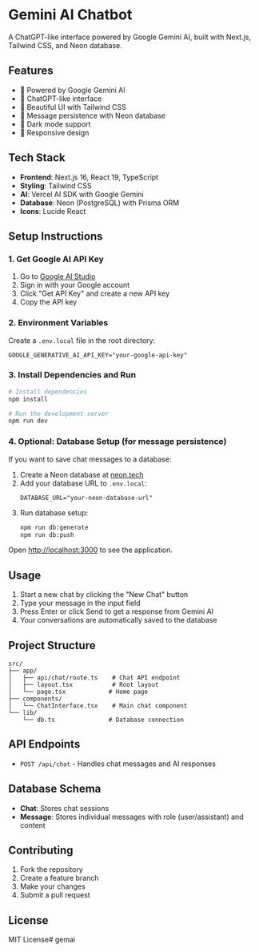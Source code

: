 # Gemini AI Chatbot

A ChatGPT-like interface powered by Google Gemini AI, built with Next.js, Tailwind CSS, and Neon database.

## Features

- 🤖 Powered by Google Gemini AI
- 💬 ChatGPT-like interface
- 🎨 Beautiful UI with Tailwind CSS
- 💾 Message persistence with Neon database
- 🌙 Dark mode support
- 📱 Responsive design

## Tech Stack

- **Frontend**: Next.js 16, React 19, TypeScript
- **Styling**: Tailwind CSS
- **AI**: Vercel AI SDK with Google Gemini
- **Database**: Neon (PostgreSQL) with Prisma ORM
- **Icons**: Lucide React

## Setup Instructions

### 1. Get Google AI API Key

1. Go to [Google AI Studio](https://aistudio.google.com/)
2. Sign in with your Google account
3. Click "Get API Key" and create a new API key
4. Copy the API key

### 2. Environment Variables

Create a `.env.local` file in the root directory:

```env
GOOGLE_GENERATIVE_AI_API_KEY="your-google-api-key"
```

### 3. Install Dependencies and Run

```bash
# Install dependencies
npm install

# Run the development server
npm run dev
```

### 4. Optional: Database Setup (for message persistence)

If you want to save chat messages to a database:

1. Create a Neon database at [neon.tech](https://neon.tech)
2. Add your database URL to `.env.local`:
   ```env
   DATABASE_URL="your-neon-database-url"
   ```
3. Run database setup:
   ```bash
   npm run db:generate
   npm run db:push
   ```

Open [http://localhost:3000](http://localhost:3000) to see the application.

## Usage

1. Start a new chat by clicking the "New Chat" button
2. Type your message in the input field
3. Press Enter or click Send to get a response from Gemini AI
4. Your conversations are automatically saved to the database

## Project Structure

```
src/
├── app/
│   ├── api/chat/route.ts    # Chat API endpoint
│   ├── layout.tsx           # Root layout
│   └── page.tsx            # Home page
├── components/
│   └── ChatInterface.tsx    # Main chat component
└── lib/
    └── db.ts               # Database connection
```

## API Endpoints

- `POST /api/chat` - Handles chat messages and AI responses

## Database Schema

- **Chat**: Stores chat sessions
- **Message**: Stores individual messages with role (user/assistant) and content

## Contributing

1. Fork the repository
2. Create a feature branch
3. Make your changes
4. Submit a pull request

## License

MIT License#   g e m a i  
 